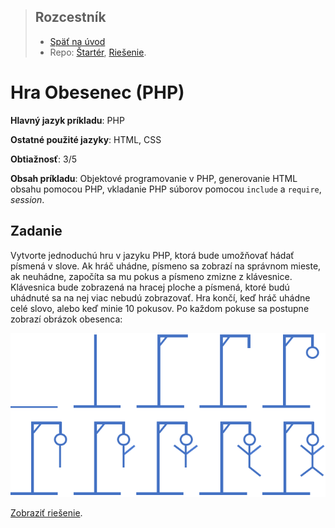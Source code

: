 <div class="hidden">

> ## Rozcestník
> - [Späť na úvod](../../README.md)
> - Repo: [Štartér](/../../tree/main/php/hangman), [Riešenie](/../../tree/solution/php/hangman).
</div>

# Hra Obesenec (PHP)
<div class="info"> 

**Hlavný jazyk príkladu**: PHP

**Ostatné použité jazyky**: HTML, CSS

**Obtiažnosť**: 3/5

**Obsah príkladu**: Objektové programovanie v PHP, generovanie HTML obsahu pomocou PHP, vkladanie PHP súborov pomocou `include` a `require`, *session*. 
</div>

## Zadanie

Vytvorte jednoduchú hru v jazyku PHP, ktorá bude umožňovať hádať písmená v slove. Ak hráč uhádne, písmeno sa zobrazí na správnom mieste, ak neuhádne, započíta sa mu pokus a písmeno zmizne z klávesnice. Klávesnica bude zobrazená na hracej ploche a písmená, ktoré budú uhádnuté sa na nej viac nebudú zobrazovať. Hra končí, keď hráč uhádne celé slovo, alebo keď minie 10 pokusov. Po každom pokuse sa postupne zobrazí obrázok obesenca:

![](images_hangman-game/hangman_pictures.png)

<div class="hidden">

[Zobraziť riešenie](riesenie.md).
</div>
